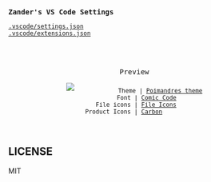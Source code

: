 <samp><b>Zander's VS Code Settings</b></samp>

[`.vscode/settings.json`](./.vscode/settings.json)<br>
[`.vscode/extensions.json`](./.vscode/extensions.json)


<br>
<br>
<p align="center"><samp>Preview</samp></p>

<p align="center">
<img src="https://user-images.githubusercontent.com/64883/171621275-c98345d9-aec6-4694-9c38-37791b3a4daf.jpeg">
<sub><samp>&nbsp;&nbsp;&nbsp;&nbsp;&nbsp;&nbsp;&nbsp;&nbsp;&nbsp;&nbsp;&nbsp;&nbsp;Theme | <a href="https://marketplace.visualstudio.com/items?itemName=pmndrs.pmndrs">Poimandres theme</a><br>
&nbsp;&nbsp;&nbsp;&nbsp;&nbsp;&nbsp;&nbsp;Font | <a href="https://tosche.net/fonts/comic-code">Comic Code</a><br>
&nbsp;File icons | <a href="https://marketplace.visualstudio.com/items?itemName=file-icons.file-icons">File Icons</a><br>
Product Icons | <a href="https://github.com/antfu/vscode-icons-carbon">Carbon</a>&nbsp;&nbsp;&nbsp;&nbsp;&nbsp;&nbsp;</samp></sub>
</p>

<br>

## LICENSE

MIT
